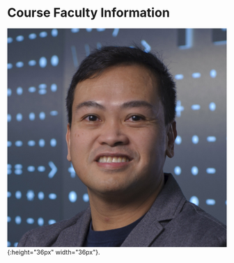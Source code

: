 # Course Faculty Information
![Leo](Headshot_Pictures/leo.jpg?raw=true "Title"){:height="36px" width="36px"}.
